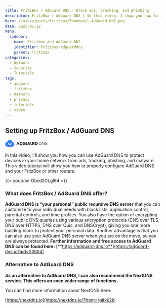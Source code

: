 ```yaml
---
title: FritzBox / AdGuard DNS - Block ads, tracking, and phishing
descripton: FritzBox / AdGuard DNS | In this video, I show you how to run your own public DNS server (AdGuard DNS)
hero: /images/posts/fritzbox/Thumbnail-AdGuard-DNS.png
date: 2023-01-12
menu:
  sidebar:
    name: Fritzbox and AdGuard DNS
    identifier: fritzbox-adguarddns
    parent: fritzbox
categories:
  - Network
  - Security
  - Tutorials
tags:
  - adguard
  - fritzbox
  - network
  - privacy
  - tutorials
  - video
---
```

## Setting up FritzBox / AdGuard DNS

[![logo adguard dns](/images/posts/fritzbox/logo_adguard.png)](https://adguard-dns.io/?aid=33604)

In this video, I'll show you how you can use AdGuard DNS to protect devices in your home network from ads, tracking, phishing, and malware.
This video tutorial will show you how to properly configure AdGuard DNS and your FritzBox or other routers.

{{< youtube Obcd2OLgl64 >}}

### What does FritzBox / AdGuard DNS offer?
**AdGuard DNS is “your personal” public recursive DNS server** that you can customize to your individual needs with block lists, application control, parental controls, and time profiles.
You also have the option of encrypting your public DNS queries using various encryption protocols (DNS over TLS, DNS over HTTPS, DNS over Quic, and DNSCrypt), giving you one more building block to protect your personal data.
Another advantage is that you can also use your AdGuard DNS server when you are on the move, so you are always protected.
**Further information and free access to AdGuard DNS can be found here:**
[**https://adguard-dns.io**](https://adguard-dns.io?aid=33604)
### Alternative to AdGuard DNS
**As an alternative to AdGuard DNS, I can also recommend the NextDNS service. This offers an even wider range of functions.**

You can find more information about NextDNS here:

[https://nextdns.io](https://nextdns.io/?from=rgjtxk2k)
